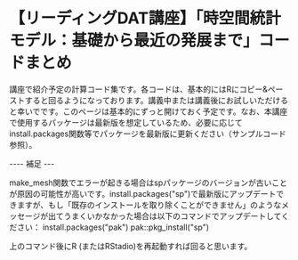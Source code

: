 # 【リーディングDAT講座】「時空間統計モデル：基礎から最近の発展まで」コードまとめ　

講座で紹介予定の計算コード集です。各コードは、基本的にはRにコピー&ペーストすると回るようになっております。講義中または講義後にお試しいただけると幸いでです。このページは基本的にずっと開けておく予定です。なお、本講座で使用するパッケージは最新版を想定しているため、必要に応じてinstall.packages関数等でパッケージを最新版に更新ください（サンプルコード参照）。

---- 補足 ---

make_mesh関数でエラーが起きる場合はspパッケージのバージョンが古いことが原因の可能性が高いです。install.packages("sp")で最新版にアップデートできますが、もし「既存のインストールを取り除くことができません」のようなメッセージが出てうまくいかなかった場合は以下のコマンドでアップデートしてください：
install.packages("pak")
pak::pkg_install("sp")

上のコマンド後にR (またはRStadio)を再起動すれば回ると思います。
